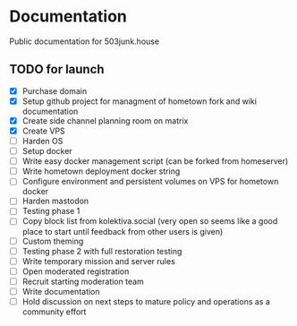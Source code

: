 # Documentation
Public documentation for 503junk.house

## TODO for launch
- [x] Purchase domain
- [x] Setup github project for managment of hometown fork and wiki documentation
- [x] Create side channel planning room on matrix
- [x] Create VPS
- [ ] Harden OS
- [ ] Setup docker
- [ ] Write easy docker management script (can be forked from homeserver)
- [ ] Write hometown deployment docker string
- [ ] Configure environment and persistent volumes on VPS for hometown docker
- [ ] Harden mastodon
- [ ] Testing phase 1
- [ ] Copy block list from kolektiva.social (very open so seems like a good place to start until feedback from other users is given)
- [ ] Custom theming
- [ ] Testing phase 2 with full restoration testing
- [ ] Write temporary mission and server rules
- [ ] Open moderated registration
- [ ] Recruit starting moderation team
- [ ] Write documentation
- [ ] Hold discussion on next steps to mature policy and operations as a community effort
